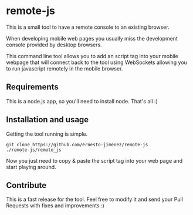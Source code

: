 # remote-js

This is a small tool to have a remote console to an existing browser.

When developing mobile web pages you usually miss the development console
provided by desktop browsers.

This command line tool allows you to add an script tag into your mobile webpage
that will connect back to the tool using WebSockets allowing you to run
javascript remotely in the mobile browser.

## Requirements

This is a node.js app, so you'll need to install node. That's all :)

## Installation and usage

Getting the tool running is simple.

    git clone https://github.com/ernesto-jimenez/remote-js
    ./remote-js/remote_js

Now you just need to copy & paste the script tag into your web page and start playing around.

## Contribute

This is a fast release for the tool. Feel free to modify it and send your Pull
Requests with fixes and improvements :)
